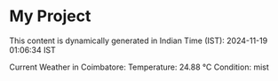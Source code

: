 # My Project

This content is dynamically generated in Indian Time (IST): 2024-11-19 01:06:34 IST


Current Weather in Coimbatore:
Temperature: 24.88 °C
Condition: mist
